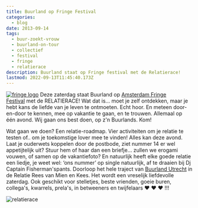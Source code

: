 ```yaml
---
title: Buurland op Fringe Festival
categories:
  - blog
date: 2013-09-14
tags:
  - buur-zoekt-vrouw
  - buurland-on-tour
  - collectief
  - festival
  - fringe
  - relatierace
description: Buurland staat op Fringe festival met de Relatierace!
lastmod: 2022-09-13T11:45:40.173Z
---
```


[![fringe logo](/images/fringe-logo.jpg)](https://www.facebook.com/events/555134421203157/?fref=ts)
Deze zaterdag staat Buurland op [Amsterdam Fringe Festival](https://www.facebook.com/AmsterdamFringeFestival?ref=stream&directed_target_id=0) met de RELATIERACE! Wat dat is... moet je zelf ontdekken, maar je hebt kans de liefde van je leven te ontmoeten. Echt hoor. En meteen door-en-door te kennen, mee op vakantie te gaan, en te trouwen. Allemaal op één avond. Wij gaan ons best doen, op z'n Buurlands. Kom!

Wat gaan we doen? Een relatie-roadmap. Vier activiteiten om je relatie te testen of.. om je toekomstige lover mee te vinden! Alles kan deze avond. Laat je ouderwets koppelen door de postbode, ziet nummer 14 er wel appetijtelijk uit? Stuur hem of haar dan een briefje… zullen we erogami vouwen, of samen op de vakantiefoto? En natuurlijk heeft elke goede relatie een liedje, je weet wel: ‘ons nummer’ op single natuurlijk, af te draaien bij Dj Captain Fisherman'spants. Doorloop het hele traject van [Buurland Utrecht](https://www.facebook.com/buurland.utrecht?ref=hl&directed_target_id=0) in de Relatie Rees van Mien en Kees. Het wordt een vreselijk liefdevolle zaterdag. Ook geschikt voor stelletjes, beste vrienden, goeie buren, collega's, kwarrels, prela's, in betweeners en twijfelaars ♥ ♥ ♥ !!!

![relatierace](images/relatierace-bord.jpg)
